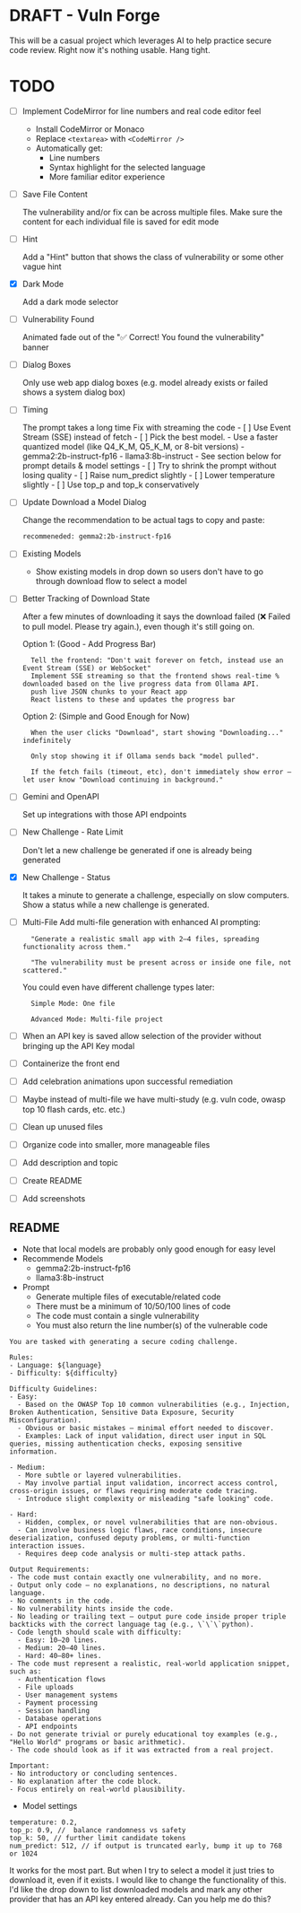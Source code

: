 # DRAFT - Vuln Forge

This will be a casual project which leverages AI to help practice secure code review.
Right now it's nothing usable. Hang tight.

# TODO

- [ ] Implement CodeMirror for line numbers and real code editor feel

  - Install CodeMirror or Monaco
  - Replace `<textarea>` with `<CodeMirror />`
  - Automatically get:
    - Line numbers
    - Syntax highlight for the selected language
    - More familiar editor experience

- [ ] Save File Content

    The vulnerability and/or fix can be across multiple files.
    Make sure the content for each individual file is saved for edit mode

- [ ] Hint

    Add a "Hint" button that shows the class of vulnerability or some other vague hint

- [x] Dark Mode

  Add a dark mode selector

- [ ] Vulnerability Found

    Animated fade out of the "✅ Correct! You found the vulnerability" banner

- [ ] Dialog Boxes

    Only use web app dialog boxes (e.g. model already exists or failed shows a system dialog box)

- [ ] Timing

    The prompt takes a long time
    Fix with streaming the code
      - [ ] Use Event Stream (SSE) instead of fetch
      - [ ] Pick the best model.
        - Use a faster quantized model (like Q4_K_M, Q5_K_M, or 8-bit versions)
        - gemma2:2b-instruct-fp16
        - llama3:8b-instruct
      - See section below for prompt details & model settings
      - [ ] Try to shrink the prompt without losing quality
      - [ ] Raise num_predict slightly
      - [ ] Lower temperature slightly
      - [ ] Use top_p and top_k conservatively

- [ ] Update Download a Model Dialog

    Change the recommendation to be actual tags to copy and paste:
    ```txt
    recommeneded: gemma2:2b-instruct-fp16
    ```
- [ ] Existing Models
  - Show existing models in drop down so users don't have to go through download flow to select a model

- [ ] Better Tracking of Download State

    After a few minutes of downloading it says the download failed (❌ Failed to pull model. Please try again.), even though it's still going on.

    Option 1: (Good - Add Progress Bar)

        Tell the frontend: "Don't wait forever on fetch, instead use an Event Stream (SSE) or WebSocket"
        Implement SSE streaming so that the frontend shows real-time % downloaded based on the live progress data from Ollama API.
        push live JSON chunks to your React app
        React listens to these and updates the progress bar

    Option 2: (Simple and Good Enough for Now)

        When the user clicks "Download", start showing "Downloading..." indefinitely

        Only stop showing it if Ollama sends back "model pulled".

        If the fetch fails (timeout, etc), don't immediately show error — let user know "Download continuing in background."

- [ ] Gemini and OpenAPI

    Set up integrations with those API endpoints

- [ ] New Challenge - Rate Limit

    Don't let a new challenge be generated if one is already being generated

- [x] New Challenge - Status

    It takes a minute to generate a challenge, especially on slow computers.
    Show a status while a new challenge is generated.

- [ ] Multi-File
    Add multi-file generation with enhanced AI prompting:

        "Generate a realistic small app with 2–4 files, spreading functionality across them."

        "The vulnerability must be present across or inside one file, not scattered."

    You could even have different challenge types later:

        Simple Mode: One file

        Advanced Mode: Multi-file project
- [ ] When an API key is saved allow selection of the provider without bringing up the API Key modal
- [ ] Containerize the front end
- [ ] Add celebration animations upon successful remediation
- [ ] Maybe instead of multi-file we have multi-study (e.g. vuln code, owasp top 10 flash cards, etc. etc.)
- [ ] Clean up unused files
- [ ] Organize code into smaller, more manageable files
- [ ] Add description and topic
- [ ] Create README
- [ ] Add screenshots

## README
- Note that local models are probably only good enough for easy level
- Recommende Models
  - gemma2:2b-instruct-fp16
  - llama3:8b-instruct
- Prompt
  - Generate multiple files of executable/related code
  - There must be a minimum of 10/50/100 lines of code
  - The code must contain a single vulnerability
  - You must also return the line number(s) of the vulnerable code
```
You are tasked with generating a secure coding challenge.

Rules:
- Language: ${language}
- Difficulty: ${difficulty}

Difficulty Guidelines:
- Easy:
  - Based on the OWASP Top 10 common vulnerabilities (e.g., Injection, Broken Authentication, Sensitive Data Exposure, Security Misconfiguration).
  - Obvious or basic mistakes — minimal effort needed to discover.
  - Examples: Lack of input validation, direct user input in SQL queries, missing authentication checks, exposing sensitive information.

- Medium:
  - More subtle or layered vulnerabilities.
  - May involve partial input validation, incorrect access control, cross-origin issues, or flaws requiring moderate code tracing.
  - Introduce slight complexity or misleading "safe looking" code.

- Hard:
  - Hidden, complex, or novel vulnerabilities that are non-obvious.
  - Can involve business logic flaws, race conditions, insecure deserialization, confused deputy problems, or multi-function interaction issues.
  - Requires deep code analysis or multi-step attack paths.

Output Requirements:
- The code must contain exactly one vulnerability, and no more.
- Output only code — no explanations, no descriptions, no natural language.
- No comments in the code.
- No vulnerability hints inside the code.
- No leading or trailing text — output pure code inside proper triple backticks with the correct language tag (e.g., \`\`\`python).
- Code length should scale with difficulty:
  - Easy: 10–20 lines.
  - Medium: 20–40 lines.
  - Hard: 40–80+ lines.
- The code must represent a realistic, real-world application snippet, such as:
  - Authentication flows
  - File uploads
  - User management systems
  - Payment processing
  - Session handling
  - Database operations
  - API endpoints
- Do not generate trivial or purely educational toy examples (e.g., "Hello World" programs or basic arithmetic).
- The code should look as if it was extracted from a real project.

Important:
- No introductory or concluding sentences.
- No explanation after the code block.
- Focus entirely on real-world plausibility.
```
- Model settings
```
temperature: 0.2,
top_p: 0.9, //	balance randomness vs safety
top_k: 50, // further limit candidate tokens
num_predict: 512, // if output is truncated early, bump it up to 768 or 1024
```





It works for the most part. But when I try to select a model it just tries to download it, even if it exists.
I would like to change the functionality of this. I'd like the drop down to list downloaded models and mark any other provider that has an API key entered already. Can you help me do this?